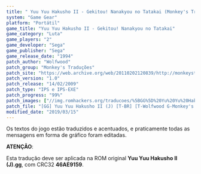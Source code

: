 ```yaml
---
title: " Yuu Yuu Hakusho II - Gekitou! Nanakyou no Tatakai (Monkey's Traduções)"
system: "Game Gear"
platform: "Portátil"
game_title: "Yuu Yuu Hakusho II - Gekitou! Nanakyou no Tatakai"
game_category: "Luta"
game_players: "2"
game_developer: "Sega"
game_publisher: "Sega"
game_release_date: "1994"
patch_author: "Wolfwood"
patch_group: "Monkey's Traduções"
patch_site: "https://web.archive.org/web/20110202120839/http://monkeystraducoes.com/ (fora do ar)"
patch_version: "1.0"
patch_release: "14/02/2009"
patch_type: "IPS e IPS-EXE"
patch_progress: "99%"
patch_images: ["//img.romhackers.org/traducoes/%5BGG%5D%20Yu%20Yu%20Hakusho%20II%20-%20Monkey's%20Tradu%C3%A7%C3%B5es%20-%201.png","//img.romhackers.org/traducoes/%5BGG%5D%20Yu%20Yu%20Hakusho%20II%20-%20Monkey's%20Tradu%C3%A7%C3%B5es%20-%202.png","//img.romhackers.org/traducoes/%5BGG%5D%20Yu%20Yu%20Hakusho%20II%20-%20Monkey's%20Tradu%C3%A7%C3%B5es%20-%203.png"]
patch_file: "[GG] Yuu Yuu Hakusho II (J) [T-BR] [T-Wolfwood G-Monkey's Traduções] [V-1.0 P-99% A-2009].rar"
modified_date: "2019/03/15"
---
```

Os textos do jogo estão traduzidos e acentuados, e praticamente todas as mensagens em forma de gráfico foram editadas.

<b>ATENÇÃO</b>:

Esta tradução deve ser aplicada na ROM original <b>Yuu Yuu Hakusho II (J).gg</b>, com CRC32 <b>46AE9159</b>.
